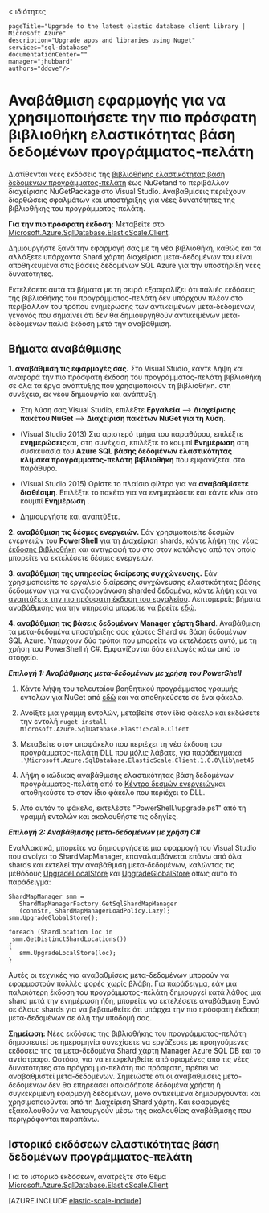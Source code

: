 < ιδιότητες
    
    pageTitle="Upgrade to the latest elastic database client library | Microsoft Azure" 
    description="Upgrade apps and libraries using Nuget" 
    services="sql-database" 
    documentationCenter="" 
    manager="jhubbard" 
    authors="ddove"/>

<tags 
    ms.service="sql-database" 
    ms.workload="sql-database" 
    ms.tgt_pltfrm="na" 
    ms.devlang="na" 
    ms.topic="article" 
    ms.date="05/27/2016" 
    ms.author="ddove" />

# <a name="upgrade-an-app-to-use-the-latest-elastic-database-client-library"></a>Αναβάθμιση εφαρμογής για να χρησιμοποιήσετε την πιο πρόσφατη βιβλιοθήκη ελαστικότητας βάση δεδομένων προγράμματος-πελάτη

Διατίθενται νέες εκδόσεις της [βιβλιοθήκης ελαστικότητας βάση δεδομένων προγράμματος-πελάτη](sql-database-elastic-database-client-library.md) έως NuGetand το περιβάλλον διαχείρισης NuGetPackage στο Visual Studio. Αναβαθμίσεις περιέχουν διορθώσεις σφαλμάτων και υποστήριξης για νέες δυνατότητες της βιβλιοθήκης του προγράμματος-πελάτη.

**Για την πιο πρόσφατη έκδοση:** Μεταβείτε στο [Microsoft.Azure.SqlDatabase.ElasticScale.Client](https://www.nuget.org/packages/Microsoft.Azure.SqlDatabase.ElasticScale.Client/).

Δημιουργήστε ξανά την εφαρμογή σας με τη νέα βιβλιοθήκη, καθώς και τα αλλάξετε υπάρχοντα Shard χάρτη διαχείριση μετα-δεδομένων του είναι αποθηκευμένα στις βάσεις δεδομένων SQL Azure για την υποστήριξη νέες δυνατότητες.

Εκτελέσετε αυτά τα βήματα με τη σειρά εξασφαλίζει ότι παλιές εκδόσεις της βιβλιοθήκης του προγράμματος-πελάτη δεν υπάρχουν πλέον στο περιβάλλον του τρόπου ενημέρωσης των αντικειμένων μετα-δεδομένων, γεγονός που σημαίνει ότι δεν θα δημιουργηθούν αντικειμένων μετα-δεδομένων παλιά έκδοση μετά την αναβάθμιση.   

## <a name="upgrade-steps"></a>Βήματα αναβάθμισης

**1. αναβάθμιση τις εφαρμογές σας.** Στο Visual Studio, κάντε λήψη και αναφορά την πιο πρόσφατη έκδοση του προγράμματος-πελάτη βιβλιοθήκη σε όλα τα έργα ανάπτυξης που χρησιμοποιούν τη βιβλιοθήκη. στη συνέχεια, εκ νέου δημιουργία και ανάπτυξη. 

 * Στη λύση σας Visual Studio, επιλέξτε **Εργαλεία** --> **Διαχείρισης πακέτου NuGet** -->  **Διαχείριση πακέτων NuGet για τη λύση**. 
 * (Visual Studio 2013) Στο αριστερό τμήμα του παραθύρου, επιλέξτε **ενημερώσεις**και, στη συνέχεια, επιλέξτε το κουμπί **Ενημέρωση** στη συσκευασία του **Azure SQL βάσης δεδομένων ελαστικότητας κλίμακα προγράμματος-πελάτη βιβλιοθήκη** που εμφανίζεται στο παράθυρο.
 * (Visual Studio 2015) Ορίστε το πλαίσιο φίλτρο για να **αναβαθμίσετε διαθέσιμη**. Επιλέξτε το πακέτο για να ενημερώσετε και κάντε κλικ στο κουμπί **Ενημέρωση** .
    
 
 * Δημιουργήστε και αναπτύξτε. 

**2. αναβάθμιση τις δέσμες ενεργειών.** Εάν χρησιμοποιείτε δεσμών ενεργειών του **PowerShell** για τη Διαχείριση shards, [κάντε λήψη της νέας έκδοσης βιβλιοθήκη](https://www.nuget.org/packages/Microsoft.Azure.SqlDatabase.ElasticScale.Client/) και αντιγραφή του στο στον κατάλογο από τον οποίο μπορείτε να εκτελέσετε δέσμες ενεργειών. 

**3. αναβάθμιση της υπηρεσίας διαίρεσης συγχώνευσης.** Εάν χρησιμοποιείτε το εργαλείο διαίρεσης συγχώνευσης ελαστικότητας βάσης δεδομένων για να αναδιοργάνωση sharded δεδομένα, [κάντε λήψη και να αναπτύξετε την πιο πρόσφατη έκδοση του εργαλείου](https://www.nuget.org/packages/Microsoft.Azure.SqlDatabase.ElasticScale.Service.SplitMerge/). Λεπτομερείς βήματα αναβάθμισης για την υπηρεσία μπορείτε να βρείτε [εδώ](sql-database-elastic-scale-overview-split-and-merge.md). 

**4. αναβάθμιση τις βάσεις δεδομένων Manager χάρτη Shard**. Αναβάθμιση τα μετα-δεδομένα υποστήριξης σας χάρτες Shard σε βάση δεδομένων SQL Azure.  Υπάρχουν δύο τρόποι που μπορείτε να εκτελέσετε αυτό, με τη χρήση του PowerShell ή C#. Εμφανίζονται δύο επιλογές κάτω από το στοιχείο.

***Επιλογή 1: Αναβάθμισης μετα-δεδομένων με χρήση του PowerShell***

1. Κάντε λήψη του τελευταίου βοηθητικού προγράμματος γραμμής εντολών για NuGet από [εδώ](http://nuget.org/nuget.exe) και να αποθηκεύσετε σε ένα φάκελο. 

2. Ανοίξτε μια γραμμή εντολών, μεταβείτε στον ίδιο φάκελο και εκδώσετε την εντολή:`nuget install Microsoft.Azure.SqlDatabase.ElasticScale.Client`

3. Μεταβείτε στον υποφάκελο που περιέχει τη νέα έκδοση του προγράμματος-πελάτη DLL που μόλις λάβατε, για παράδειγμα:`cd .\Microsoft.Azure.SqlDatabase.ElasticScale.Client.1.0.0\lib\net45`

4. Λήψη ο κώδικας αναβάθμισης ελαστικότητας βάση δεδομένων προγράμματος-πελάτη από το [Κέντρο δεσμών ενεργειών](https://gallery.technet.microsoft.com/scriptcenter/Azure-SQL-Database-Elastic-6442e6a9)και αποθηκεύστε το στον ίδιο φάκελο που περιέχει το DLL.

5. Από αυτόν το φάκελο, εκτελέστε "PowerShell.\upgrade.ps1" από τη γραμμή εντολών και ακολουθήστε τις οδηγίες.
 
***Επιλογή 2: Αναβάθμισης μετα-δεδομένων με χρήση C#***

Εναλλακτικά, μπορείτε να δημιουργήσετε μια εφαρμογή του Visual Studio που ανοίγει το ShardMapManager, επαναλαμβάνεται επάνω από όλα shards και εκτελεί την αναβάθμιση μετα-δεδομένων, καλώντας τις μεθόδους [UpgradeLocalStore](https://msdn.microsoft.com/library/azure/microsoft.azure.sqldatabase.elasticscale.shardmanagement.shardmapmanager.upgradelocalstore.aspx) και [UpgradeGlobalStore](https://msdn.microsoft.com/library/azure/microsoft.azure.sqldatabase.elasticscale.shardmanagement.shardmapmanager.upgradeglobalstore.aspx) όπως αυτό το παράδειγμα: 

    ShardMapManager smm =
       ShardMapManagerFactory.GetSqlShardMapManager
       (connStr, ShardMapManagerLoadPolicy.Lazy); 
    smm.UpgradeGlobalStore(); 
    
    foreach (ShardLocation loc in
     smm.GetDistinctShardLocations()) 
    {   
       smm.UpgradeLocalStore(loc); 
    } 

Αυτές οι τεχνικές για αναβαθμίσεις μετα-δεδομένων μπορούν να εφαρμοστούν πολλές φορές χωρίς βλάβη. Για παράδειγμα, εάν μια παλαιότερη έκδοση του προγράμματος-πελάτη δημιουργεί κατά λάθος μια shard μετά την ενημέρωση ήδη, μπορείτε να εκτελέσετε αναβάθμιση ξανά σε όλους shards για να βεβαιωθείτε ότι υπάρχει την πιο πρόσφατη έκδοση μετα-δεδομένων σε όλη την υποδομή σας. 

**Σημείωση:**  Νέες εκδόσεις της βιβλιοθήκης του προγράμματος-πελάτη δημοσιευτεί σε ημερομηνία συνεχίσετε να εργάζεστε με προηγούμενες εκδόσεις της τα μετα-δεδομένα Shard χάρτη Manager Azure SQL DB και το αντίστροφο.   Ωστόσο, για να επωφεληθείτε από ορισμένες από τις νέες δυνατότητες στο πρόγραμμα-πελάτη πιο πρόσφατη, πρέπει να αναβαθμιστεί μετα-δεδομένων.   Σημειώστε ότι οι αναβαθμίσεις μετα-δεδομένων δεν θα επηρεάσει οποιαδήποτε δεδομένα χρήστη ή συγκεκριμένη εφαρμογή δεδομένων, μόνο αντικείμενα δημιουργούνται και χρησιμοποιούνται από τη Διαχείριση Shard χάρτη.  Και εφαρμογές εξακολουθούν να λειτουργούν μέσω της ακολουθίας αναβάθμισης που περιγράφονται παραπάνω. 

## <a name="elastic-database-client-version-history"></a>Ιστορικό εκδόσεων ελαστικότητας βάση δεδομένων προγράμματος-πελάτη 

Για το ιστορικό εκδόσεων, ανατρέξτε στο θέμα [Microsoft.Azure.SqlDatabase.ElasticScale.Client](https://www.nuget.org/packages/Microsoft.Azure.SqlDatabase.ElasticScale.Client/)


[AZURE.INCLUDE [elastic-scale-include](../../includes/elastic-scale-include.md)]  


<!--Image references-->
[1]:./media/sql-database-elastic-scale-upgrade-client-library/nuget-upgrade.png
 